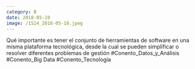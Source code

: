 ```yaml
--- 
category: B 
date: 2018-05-18 
image: /1524_2018-05-18.jpeg 
--- 
```


Qué importante es tener el conjunto de herramientas de software en una misma plataforma tecnológica, desde la cual se pueden simplificar o resolver diferentes problemas de gestión #Conento_Datos_y_Análisis #Conento_Big Data #Conento_Tecnología